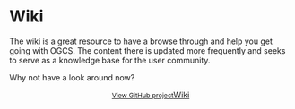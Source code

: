 # Wiki

The wiki is a great resource to have a browse through and help you get going with OGCS. The content there is updated more frequently and seeks to serve as a knowledge base for the user community.

Why not have a look around now?
<div style="margin: auto; text-align: center;">
  <a href="{{ site.github-repo }}/wiki" class="button" onClick="handleClickEvent('outbound', 'Project Wiki');">
    <small>View GitHub project</small>Wiki
  </a>
</div>

